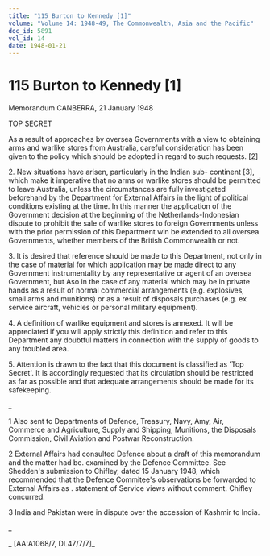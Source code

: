 ```yaml
---
title: "115 Burton to Kennedy [1]"
volume: "Volume 14: 1948-49, The Commonwealth, Asia and the Pacific"
doc_id: 5891
vol_id: 14
date: 1948-01-21
---
```


# 115 Burton to Kennedy [1]

Memorandum CANBERRA, 21 January 1948

TOP SECRET

As a result of approaches by oversea Governments with a view to obtaining arms and warlike stores from Australia, careful consideration has been given to the policy which should be adopted in regard to such requests. [2]

2\. New situations have arisen, particularly in the Indian sub- continent [3], which make it imperative that no arms or warlike stores should be permitted to leave Australia, unless the circumstances are fully investigated beforehand by the Department for External Affairs in the light of political conditions existing at the time. In this manner the application of the Government decision at the beginning of the Netherlands-Indonesian dispute to prohibit the sale of warlike stores to foreign Governments unless with the prior permission of this Department win be extended to all oversea Governments, whether members of the British Commonwealth or not.

3\. It is desired that reference should be made to this Department, not only in the case of material for which application may be made direct to any Government instrumentality by any representative or agent of an oversea Government, but Aso in the case of any material which may be in private hands as a result of normal commercial arrangements (e.g. explosives, small arms and munitions) or as a result of disposals purchases (e.g. ex service aircraft, vehicles or personal military equipment).

4\. A definition of warlike equipment and stores is annexed. It will be appreciated if you will apply strictly this definition and refer to this Department any doubtful matters in connection with the supply of goods to any troubled area.

5\. Attention is drawn to the fact that this document is classified as 'Top Secret'. It is accordingly requested that its circulation should be restricted as far as possible and that adequate arrangements should be made for its safekeeping.

_

1 Also sent to Departments of Defence, Treasury, Navy, Amy, Air, Commerce and Agriculture, Supply and Shipping, Munitions, the Disposals Commission, Civil Aviation and Postwar Reconstruction.

2 External Affairs had consulted Defence about a draft of this memorandum and the matter had be. examined by the Defence Committee. See Shedden's submission to Chifley, dated 15 January 1948, which recommended that the Defence Commitee's observations be forwarded to External Affairs as . statement of Service views without comment. Chifley concurred.

3 India and Pakistan were in dispute over the accession of Kashmir to India.

_

_ [AA:A1068/7, DL47/7/7]_
